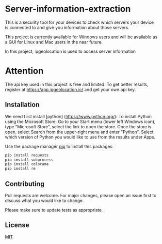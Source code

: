 # Server-information-extraction

This is a security tool for your devices to check which servers your device is connected to and give you information about those servers.


This project is currently available for Windows users and will be available as a GUI for Linux and Mac users in the near future.

In this project, ipgeolocation is used to access server information


# Attention

The api key used in this project is free and limited. To get better results, register at https://app.ipgeolocation.io/ and get your own api key. 

## Installation

We need first install [python] (https://www.python.org/):
    To install Python using the Microsoft Store: Go to your Start menu (lower left Windows icon), type "Microsoft Store", select the link to open the store. Once the store is open, select Search from the upper-right menu and enter "Python". Select which version of Python you would like to use from the results under Apps.

Use the package manager [pip](https://pip.pypa.io/en/stable/) to install this packages:

```bash
pip install requests
pip install subprocess
pip install colorama
pip install re
```

## Contributing

Pull requests are welcome. For major changes, please open an issue first
to discuss what you would like to change.

Please make sure to update tests as appropriate.


## License

[MIT](https://choosealicense.com/licenses/mit/)